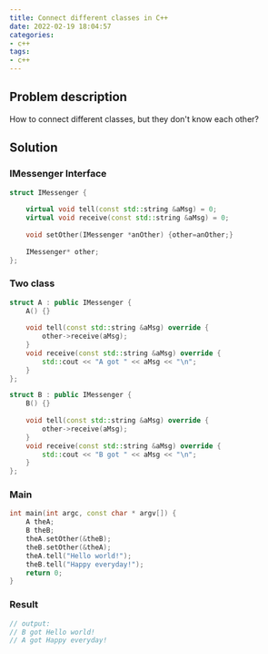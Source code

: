 ```yaml
---
title: Connect different classes in C++
date: 2022-02-19 18:04:57
categories: 
- c++
tags: 
- c++
---
```


## Problem description

How to connect different classes, but they don't know each other?

## Solution

### IMessenger Interface

```c++
struct IMessenger {
    
    virtual void tell(const std::string &aMsg) = 0;
    virtual void receive(const std::string &aMsg) = 0;
    
    void setOther(IMessenger *anOther) {other=anOther;}
    
    IMessenger* other;
};
```

### Two class

```c++
struct A : public IMessenger {
    A() {}
    
    void tell(const std::string &aMsg) override {
        other->receive(aMsg);
    }
    void receive(const std::string &aMsg) override {
        std::cout << "A got " << aMsg << "\n";
    }
};

struct B : public IMessenger {
    B() {}
    
    void tell(const std::string &aMsg) override {
        other->receive(aMsg);
    }
    void receive(const std::string &aMsg) override {
        std::cout << "B got " << aMsg << "\n";
    }
};
```

### Main

```c++
int main(int argc, const char * argv[]) {
    A theA;
    B theB;
    theA.setOther(&theB);
    theB.setOther(&theA);
    theA.tell("Hello world!");
    theB.tell("Happy everyday!");
    return 0;
}
```

### Result

```c++
// output:
// B got Hello world!
// A got Happy everyday!
```

